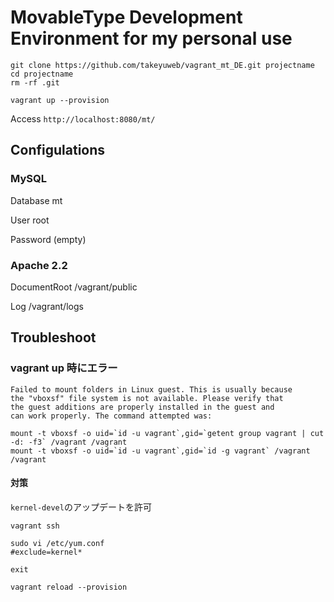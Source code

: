 MovableType Development Environment for my personal use
==

    git clone https://github.com/takeyuweb/vagrant_mt_DE.git projectname
    cd projectname
    rm -rf .git

    vagrant up --provision

Access `http://localhost:8080/mt/`


## Configulations

### MySQL

Database mt

User root

Password (empty)

### Apache 2.2

DocumentRoot /vagrant/public

Log /vagrant/logs

## Troubleshoot

### vagrant up 時にエラー

    Failed to mount folders in Linux guest. This is usually because
    the "vboxsf" file system is not available. Please verify that
    the guest additions are properly installed in the guest and
    can work properly. The command attempted was:

    mount -t vboxsf -o uid=`id -u vagrant`,gid=`getent group vagrant | cut -d: -f3` /vagrant /vagrant
    mount -t vboxsf -o uid=`id -u vagrant`,gid=`id -g vagrant` /vagrant /vagrant

#### 対策

`kernel-devel`のアップデートを許可

    vagrant ssh

    sudo vi /etc/yum.conf
    #exclude=kernel*

    exit

    vagrant reload --provision
